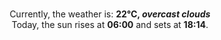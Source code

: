 <p  align="center"><br/>Currently, the weather is: <b> 22°C, <i>overcast clouds</i></b></br>Today, the sun rises at <b>06:00</b> and sets at <b>18:14</b>.</p>